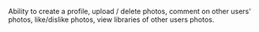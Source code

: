 Ability to create a profile, upload / delete photos, comment on other users' photos, like/dislike photos, view libraries of other users photos.
